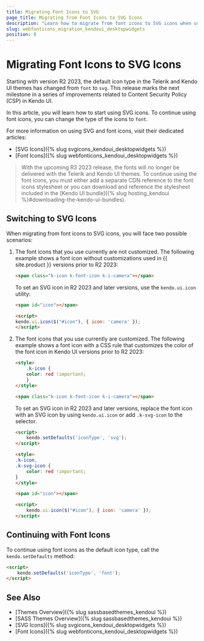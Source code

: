 ```yaml
---
title: Migrating Font Icons to SVG
page_title: Migrating from Font Icons to SVG Icons
description: "Learn how to migrate from font icons to SVG icons when using the Kendo UI components."
slug: webfonticons_migration_kendoui_desktopwidgets
position: 8
---
```


# Migrating Font Icons to SVG Icons

Starting with version R2 2023, the default icon type in the Telerik and Kendo UI themes has changed from `font` to `svg`. This release marks the next milestone in a series of improvements related to Content Security Policy (CSP) in Kendo UI. 

In this article, you will learn how to start using SVG icons. To continue using font icons, you can change the type of the icons to `font`.

For more information on using SVG and font icons, visit their dedicated articles:

* [SVG Icons]({% slug svgicons_kendoui_desktopwidgets %})
* [Font Icons]({% slug webfonticons_kendoui_desktopwidgets %})

> With the upcoming R3 2023 release, the fonts will no longer be delivered with the Telerik and Kendo UI themes. To continue using the font icons, you must either add a separate CDN reference to the font icons stylesheet or you can download and reference the stylesheet included in the [Kendo UI bundle]({% slug hosting_kendoui %}#downloading-the-kendo-ui-bundles).  
 
## Switching to SVG Icons   
 
When migrating from font icons to SVG icons, you will face two possible scenarios: 

1. The font icons that you use currently are not customized. 
    The following example shows a font icon without customizations used in {{ site.product }} versions prior to R2 2023: 

    ```html
    <span class="k-icon k-font-icon k-i-camera"></span> 
    ``` 

    To set an SVG icon in R2 2023 and later versions, use the `kendo.ui.icon` utility: 

    ```html
    <span id="icon"></span> 

    <script> 
    kendo.ui.icon($("#icon"), { icon: 'camera' }); 
    </script> 
    ```

1. The font icons that you use currently are customized. 
    The following example shows a font icon with a CSS rule that customizes the color of the font icon in Kendo UI versions prior to R2 2023:

    ```html
    <style> 
        .k-icon { 
        color: red !important; 
        } 
    </style> 

    <span class="k-icon k-font-icon k-i-camera"></span> 
    ``` 

    To set an SVG icon in R2 2023 and later versions, replace the font icon with an SVG icon by using `kendo.ui.icon` or add `.k-svg-icon` to the selector. 

    ```html
    <script> 
        kendo.setDefaults('iconType', 'svg');
    </script> 
    
    <style> 
    .k-icon,
    .k-svg-icon { 
        color: red !important; 
    } 
    </style> 
    ```

    ```html
    <span id="icon"></span>

    <script>
        kendo.ui.icon($("#icon"), { icon: 'camera' }); 
    </script>
    ```
    
## Continuing with Font Icons

To continue using font icons as the default icon type, call the `kendo.setDefaults` method:

```html
<script>
    kendo.setDefaults('iconType', 'font');
</script>
```

## See Also

* [Themes Overview]({% slug sassbasedthemes_kendoui %})
* [SASS Themes Overview]({% slug sassbasedthemes_kendoui %})
* [SVG Icons]({% slug svgicons_kendoui_desktopwidgets %})
* [Font Icons]({% slug webfonticons_kendoui_desktopwidgets %})
